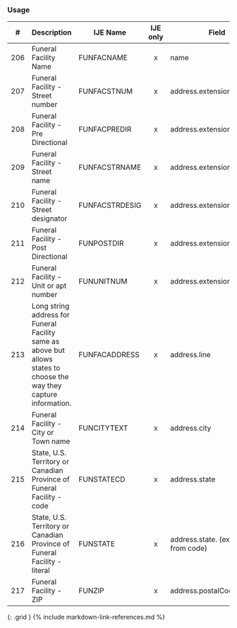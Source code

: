 ### Usage


| **#** |  **Description**   |  **IJE Name**   | IJE only |  **Field**  |  **Type**  | **Value Set**  |
| :---------: | ------------- | ------------ | :----------: |---------- | -------- | -------- |
| 206 | Funeral Facility Name | FUNFACNAME| x|name | string |  | 
| 207 | Funeral Facility - Street number | FUNFACSTNUM| x|address.extension[stnum] | string |  | 
| 208 | Funeral Facility - Pre Directional | FUNFACPREDIR| x|address.extension[predir] | string |  | 
| 209 | Funeral Facility - Street name | FUNFACSTRNAME| x|address.extension[stname] | string |  | 
| 210 | Funeral Facility - Street designator | FUNFACSTRDESIG| x|address.extension[stdesig] | string |  | 
| 211 | Funeral Facility - Post Directional | FUNPOSTDIR| x|address.extension[postdir] | string |  | 
| 212 | Funeral Facility - Unit or apt number | FUNUNITNUM| x|address.extension[unitnum] | string |  | 
| 213 | Long string address for Funeral Facility same as above but allows states to choose the way they capture information. | FUNFACADDRESS| x|address.line | string | address.line  | 
| 214 | Funeral Facility - City or Town name | FUNCITYTEXT| x|address.city | string | address.city  | 
| 215 | State, U.S. Territory or Canadian Province of Funeral Facility - code | FUNSTATECD| x|address.state | string | [StatesTerritoriesProvincesVS] | 
| 216 | State, U.S. Territory or Canadian Province of Funeral Facility - literal | FUNSTATE| x|address.state. (expanded from code) | string | [StatesTerritoriesProvincesVS] | 
| 217 | Funeral Facility - ZIP | FUNZIP| x|address.postalCode | string |  | 
{: .grid }
{% include markdown-link-references.md %}
